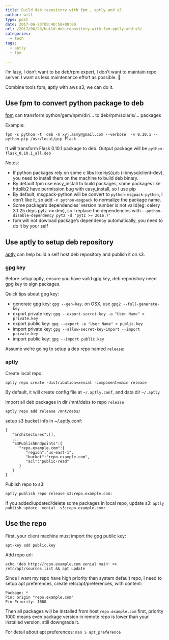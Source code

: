 ```yaml
---
title: Build deb repository with fpm , aptly and s3
author: will
type: post
date: 2017-06-23T09:40:58+00:00
url: /2017/06/23/build-deb-repository-with-fpm-aptly-and-s3/
categories:
  - tech
tags:
  - aptly
  - fpm

---
```

I&#8217;m lazy, I don&#8217;t want to be deb/rpm expert, I don&#8217;t want to maintain repo server. I want as less maintenance effort as possible. 🙂

Combine tools fpm, aptly with aws s3, we can do it.

## Use fpm to convert python package to deb

[fpm][1] can transform python/gem/npm/dir/&#8230; to deb/rpm/solaris/&#8230; packages

Example:

    fpm -s python -t  deb -m xyj.asmy@gmail.com --verbose  -v 0.10.1 --python-pip /usr/local/pip Flask
    

It will transform Flask 0.10.1 package to deb. Output package will be `python-flask_0.10.1_all.deb`

Notes:

  * If python packages rely on some c libs like `MySQLdb` (libmysqlclient-dev), you need to install them on the machine to build deb binary.
  * By default fpm use easy\_install to build packages, some packages like httplib2 have permission bug with easy\_install, so I use pip 
  * By default, msgpack-python will be convert to `python-msgpack-python`, I don&#8217;t like it, so add `-n python-msgpack` to normalize the package name.
  * Some package&#8217;s dependencies&#8217; version number is not valid(eg: celery 3.1.25 deps pytz >= dev), so I replace the dependencies with `--python-disable-dependency pytz -d 'pytz >= 2016.7'`
  * fpm will not dowload package&#8217;s dependency automatically, you need to do it by your self

## Use aptly to setup deb repository

[aptly][2] can help build a self host deb repository and publish it on s3.

### gpg key

Before setup aptly, ensure you have vaild gpg key, deb reporistory need gpg key to sign packages.

Quick tips about gpg key:

  * generate gpg key: `gpg --gen-key`. on OSX, use `gpg2 --full-generate-key`
  * export private key: `gpg --export-secret-key -a "User Name" > private.key`
  * export public key: `gpg --export -a "User Name" > public.key`
  * import private key: `gpg --allow-secret-key-import --import private.key`
  * import public key: `gpg --import public.key`

Assume we&#8217;re going to setup a dep repo named `release`:

### aptly

Create local repo:

`aptly repo create -distribution=xenial -component=main release`

By default, it will create config file at `~/.aptly.conf`, and data dir `~/.aptly`

Import all deb packages in dir /mnt/debs to repo `release`

`aptly repo add release /mnt/debs/`

setup s3 bucket info in ~/.aptly.conf:

    {
       "architectures":[],
       ....
       "S3PublishEndpoints":{
          "repo.example.com":{
             "region":"us-east-1",
             "bucket":"repo.example.com",
             "acl":"public-read"
          }
       }
    }
    

Publish repo to s3:

`aptly publish repo release s3:repo.example.com:`

If you added/updated/delete some packages in local repo, update s3: `aptly publish update  xenial  s3:repo.example.com:`

## Use the repo

First, your client machine must import the gpg public key:

`apt-key add public.key`

Add repo url:

`echo 'deb http://repo.example.com xenial main' >> /etc/apt/sources.list && apt update`

Since I want my repo have high priority than system default repo, I need to setup apt preferences, create /etc/apt/preferences, with content:

    Package: *
    Pin: origin "repo.example.com"
    Pin-Priority: 1000
    

Then all packages will be installed from host `repo.example.com` first, priority 1000 means even package version in remote repo is lower than your installed version, still downgrade it.

For detail about apt preferences: `man 5 apt_preference`

 [1]: https://fpm.readthedocs.io/en/latest/
 [2]: https://www.aptly.info/
